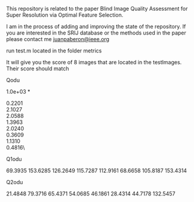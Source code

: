 This repository is related to the paper Blind Image Quality Assessment for Super Resolution via Optimal Feature Selection.

I am in the process of adding and improving the state of the repository. If you are interested in the SRIJ database or the methods used in the paper please contact me
juanpaberon@ieee.org


run test.m located in the folder metrics

It will give you the score of 8 images that are located in the testImages. Their score should match

Qodu

1.0e+03 *

0.2201\
2.1027\
2.0588\
1.3963\
2.0240\
0.3609\
1.1310\
0.4816\


Q1odu

69.3935
153.6285
126.2649
115.7287
112.9161
68.6658
105.8187
153.4314


Q2odu

21.4848
79.3716
65.4371
54.0685
46.1861
28.4314
44.7178
132.5457
